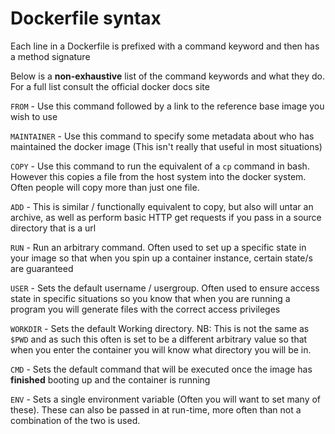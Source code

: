 # Dockerfile syntax

Each line in a Dockerfile is prefixed with a command keyword and then has a method signature

Below is a **non-exhaustive** list of the command keywords and what they do. For a full list
consult the official docker docs site

`FROM` - Use this command followed by a link to the reference base image you wish to use

`MAINTAINER` - Use this command to specify some metadata about who has maintained the docker image
(This isn't really that useful in most situations) 

`COPY` - Use this command to run the equivalent of a `cp` command in bash. However this copies a file
from the host system into the docker system. Often people will copy more than just one file.

`ADD` - This is similar / functionally equivalent to copy, but also will untar an archive, as well
as perform basic HTTP get requests if you pass in a source directory that is a url

`RUN` - Run an arbitrary command. Often used to set up a specific state in your image so that when
you spin up a container instance, certain state/s are guaranteed

`USER` - Sets the default username / usergroup. Often used to ensure access state in specific
situations so you know that when you are running a program you will generate files with the correct
access privileges

`WORKDIR` - Sets the default Working directory. NB: This is not the same as `$PWD` and as such this
often is set to be a different arbitrary value so that when you enter the container you will know
what directory you will be in.

`CMD` - Sets the default command that will be executed once the image has **finished** booting up
and the container is running

`ENV` - Sets a single environment variable (Often you will want to set many of these). These can
also be passed in at run-time, more often than not a combination of the two is used.
